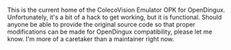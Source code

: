 This is the current home of the ColecoVision Emulator OPK for OpenDingux. Unfortunately, it's a bit of a hack to get working, but it is functional. Should anyone be able to provide the original source code so that proper modifications can be made for OpenDingux compatibility, please let me know. I'm more of a caretaker than a maintainer right now.
